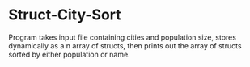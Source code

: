 # Struct-City-Sort
Program takes input file containing cities and population size, stores dynamically as a n array of structs,
then prints out the array of structs sorted by either population or name.
